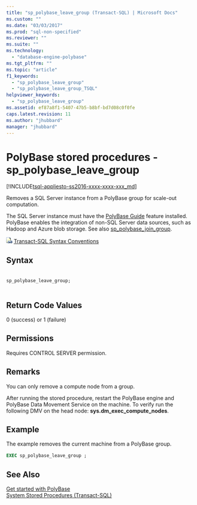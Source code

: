 ```yaml
---
title: "sp_polybase_leave_group (Transact-SQL) | Microsoft Docs"
ms.custom: ""
ms.date: "03/03/2017"
ms.prod: "sql-non-specified"
ms.reviewer: ""
ms.suite: ""
ms.technology: 
  - "database-engine-polybase"
ms.tgt_pltfrm: ""
ms.topic: "article"
f1_keywords: 
  - "sp_polybase_leave_group"
  - "sp_polybase_leave_group_TSQL"
helpviewer_keywords: 
  - "sp_polybase_leave_group"
ms.assetid: ef87a8f1-5407-47b5-b8bf-bd7d08c0f0fe
caps.latest.revision: 11
ms.author: "jhubbard"
manager: "jhubbard"
---
```

# PolyBase stored procedures - sp_polybase_leave_group
[!INCLUDE[tsql-appliesto-ss2016-xxxx-xxxx-xxx_md](../../database-engine/includes/tsql-appliesto-ss2016-xxxx-xxxx-xxx-md.md)]

  Removes a SQL Server instance from a PolyBase group for scale-out computation. 
 
 The SQL Server instance must have the  [PolyBase Guide](../../relational-databases/polybase/polybase-guide.md) feature installed.  PolyBase enables the integration of non-SQL Server data sources, such as Hadoop and Azure blob storage. See also [sp_polybase_join_group](../Topic/sp_polybase_join_group.md).  
  
 ![Topic link icon](../../database-engine/configure/windows/media/topic-link.gif "Topic link icon") [Transact-SQL Syntax Conventions](../Topic/Transact-SQL%20Syntax%20Conventions%20\(Transact-SQL\).md)  
  
## Syntax  
  
```  
  
sp_polybase_leave_group;  
  
```  
  
## Return Code Values  
 0 (success) or 1 (failure)  
  
## Permissions  
 Requires CONTROL SERVER  permission.  
  
## Remarks  
 You can only remove a compute node from a group.  
  
 After running the stored procedure, restart the PolyBase engine and PolyBase Data Movement Service on the machine. To verify run the following DMV on the head node: **sys.dm_exec_compute_nodes**.  
  
## Example  
 The example removes  the current machine from a PolyBase group.  
  
```sql  
EXEC sp_polybase_leave_group ;  
```  
  
## See Also  
 [Get started with PolyBase](../../relational-databases/polybase/get-started-with-polybase.md)   
 [System Stored Procedures &#40;Transact-SQL&#41;](../../relational-databases/system-stored-procedures/system-stored-procedures-transact-sql.md)  
  
  